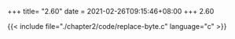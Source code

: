 +++
title= "2.60"
date = 2021-02-26T09:15:46+08:00
+++
2.60

{{< include file="./chapter2/code/replace-byte.c" language="c" >}}